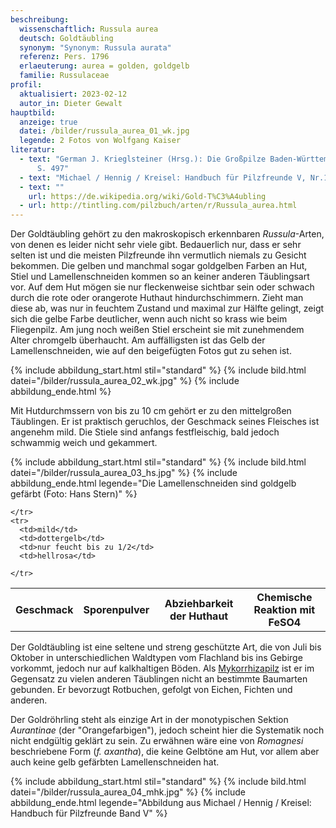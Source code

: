 ```yaml
---
beschreibung:
  wissenschaftlich: Russula aurea
  deutsch: Goldtäubling
  synonym: "Synonym: Russula aurata"
  referenz: Pers. 1796
  erlaeuterung: aurea = golden, goldgelb
  familie: Russulaceae
profil:
  aktualisiert: 2023-02-12
  autor_in: Dieter Gewalt
hauptbild:
  anzeige: true
  datei: /bilder/russula_aurea_01_wk.jpg
  legende: 2 Fotos von Wolfgang Kaiser
literatur:
  - text: "German J. Krieglsteiner (Hrsg.): Die Großpilze Baden-Württembergs Band 2
      S. 497"
  - text: "Michael / Hennig / Kreisel: Handbuch für Pilzfreunde V, Nr.117"
  - text: ""
    url: https://de.wikipedia.org/wiki/Gold-T%C3%A4ubling
  - url: http://tintling.com/pilzbuch/arten/r/Russula_aurea.html
---
```

Der Goldtäubling gehört zu den makroskopisch erkennbaren *Russula*-Arten, von denen es leider nicht sehr viele gibt. Bedauerlich nur, dass er sehr selten ist und die meisten Pilzfreunde ihn vermutlich niemals zu Gesicht bekommen. Die gelben und manchmal sogar goldgelben Farben an Hut, Stiel und Lamellenschneiden kommen so an keiner anderen Täublingsart vor. Auf dem Hut mögen sie nur fleckenweise sichtbar sein oder schwach durch die rote oder orangerote Huthaut hindurchschimmern. Zieht man diese ab, was nur in feuchtem Zustand und maximal zur Hälfte gelingt, zeigt sich die gelbe Farbe deutlicher, wenn auch nicht so krass wie beim Fliegenpilz. Am jung noch weißen Stiel erscheint sie mit zunehmendem Alter chromgelb überhaucht. Am auffälligsten ist das Gelb der Lamellenschneiden, wie auf den beigefügten Fotos gut zu sehen ist.

{% include abbildung_start.html stil="standard" %}
{% include bild.html datei="/bilder/russula_aurea_02_wk.jpg" %}
{% include abbildung_ende.html %}

Mit Hutdurchmssern von bis zu 10 cm gehört er zu den mittelgroßen Täublingen. Er ist praktisch geruchlos, der Geschmack seines Fleisches ist angenehm mild. Die Stiele sind anfangs festfleischig, bald jedoch schwammig weich und gekammert.

{% include abbildung_start.html stil="standard" %}
{% include bild.html datei="/bilder/russula_aurea_03_hs.jpg" %}
{% include abbildung_ende.html legende="Die Lamellenschneiden sind goldgelb gefärbt (Foto: Hans Stern)" %}

<div class="table-responsive">
  <table class="table taeubling">
    <tr>
      <th rowspan="2">Geschmack</th>
      <th rowspan="2">Sporenpulver</th>
      <th rowspan="2">Abziehbarkeit der Huthaut</th>
      <th colspan="3" class="text-center">Chemische Reaktion mit FeSO4</th>
    </tr>
    <tr>
      
      
    </tr>
    <tr>
      <td>mild</td>
      <td>dottergelb</td>
      <td>nur feucht bis zu 1/2</td>
      <td>hellrosa</td>
       
    </tr>
  </table>
</div>

Der Goldtäubling ist eine seltene und streng geschützte Art, die von Juli bis Oktober in unterschiedlichen Waldtypen vom Flachland bis ins Gebirge vorkommt, jedoch nur auf kalkhaltigen Böden. Als [Mykorrhizapilz](Mykorrhiza "Glossar") ist er im Gegensatz zu vielen anderen Täublingen nicht an bestimmte Baumarten gebunden. Er bevorzugt Rotbuchen, gefolgt von Eichen, Fichten und anderen. 

Der Goldröhrling steht als einzige Art in der monotypischen Sektion *Aurantinae* (der "Orangefarbigen"), jedoch scheint hier die Systematik noch nicht endgültig geklärt zu sein. Zu erwähnen wäre eine von *Romagnesi* beschriebene Form (*f. axantha*), die keine Gelbtöne am Hut, vor allem aber auch keine gelb gefärbten Lamellenschneiden hat.

{% include abbildung_start.html stil="standard" %}
{% include bild.html datei="/bilder/russula_aurea_04_mhk.jpg" %}
{% include abbildung_ende.html legende="Abbildung aus Michael / Hennig / Kreisel: Handbuch für Pilzfreunde Band V" %}